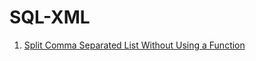 # SQL-XML

1. [Split Comma Separated List Without Using a Function](https://blog.sqlauthority.com/2015/04/21/sql-server-split-comma-separated-list-without-using-a-function/)